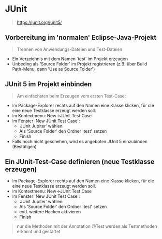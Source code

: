 # JUnit

> https://junit.org/junit5/

## Vorbereitung im 'normalen' Eclipse-Java-Projekt

> Trennen von Anwendungs-Dateien und Test-Dateien

- Ein Verzeichnis mit dem Namen 'test' im Projekt erzeugen
- Unbeding als 'Source Folder' im Projekt registrieren (z.B. über Build Path-Menu, dann 'Use as Source Folder')

## JUnit 5 im Projekt einbinden

> Am einfachsten beim Erzeugen vom ersten Test-Case:

- Im Package-Explorer rechts auf den Namen eine Klasse klicken, für die eine neue Testklasse erzeugt werden soll.  
- Im Kontextmenu: New->JUnit Test Case
- Im Fenster 'New JUnit Test Case':
    - 'JUnit Jupiter' wählen
    - Als 'Source Folder' den Ordner 'test' setzen
    - Finish
- Falls noch nicht geschehen, wird es angeboten JUnit 5 einzubinden (Bestätigen)

## Ein JUnit-Test-Case definieren (neue Testklasse erzeugen)

- Im Package-Explorer rechts auf den Namen eine Klasse klicken, für die eine neue Testklasse erzeugt werden soll.  
- Im Kontextmenu: New->JUnit Test Case
- Im Fenster 'New JUnit Test Case':
    - 'JUnit Jupiter' wählen
    - Als 'Source Folder' den Ordner 'test' setzen
    - evtl. weitere Hacken aktivieren
    - Finish
    
> nur die Methoden mit der Annotation @Test werden als Testmethoden erkannt und gestartet


